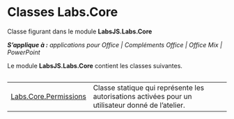 
# <a name="labs.core-classes"></a>Classes Labs.Core
Classe figurant dans le module **LabsJS.Labs.Core**

 _**S’applique à :** applications pour Office | Compléments Office | Office Mix | PowerPoint_

Le module **LabsJS.Labs.Core** contient les classes suivantes.

## 


|||
|:-----|:-----|
|[Labs.Core.Permissions](../../reference/office-mix/labs.core.permissions.md)|Classe statique qui représente les autorisations activées pour un utilisateur donné de l’atelier.|
